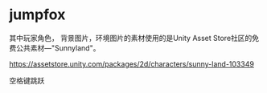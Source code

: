 # jumpfox

其中玩家角色， 背景图片，环境图片的素材使用的是Unity Asset Store社区的免费公共素材—"Sunnyland"。

https://assetstore.unity.com/packages/2d/characters/sunny-land-103349



空格键跳跃

